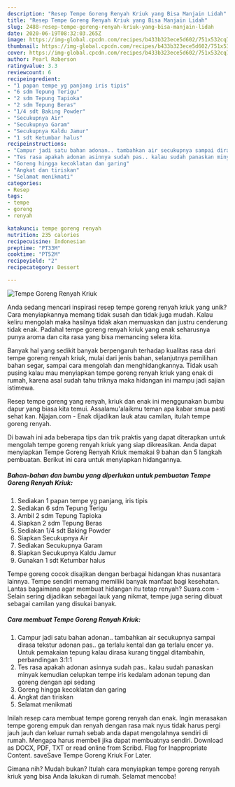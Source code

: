 ```yaml
---
description: "Resep Tempe Goreng Renyah Kriuk yang Bisa Manjain Lidah"
title: "Resep Tempe Goreng Renyah Kriuk yang Bisa Manjain Lidah"
slug: 2488-resep-tempe-goreng-renyah-kriuk-yang-bisa-manjain-lidah
date: 2020-06-19T08:32:03.265Z
image: https://img-global.cpcdn.com/recipes/b433b323ece5d602/751x532cq70/tempe-goreng-renyah-kriuk-foto-resep-utama.jpg
thumbnail: https://img-global.cpcdn.com/recipes/b433b323ece5d602/751x532cq70/tempe-goreng-renyah-kriuk-foto-resep-utama.jpg
cover: https://img-global.cpcdn.com/recipes/b433b323ece5d602/751x532cq70/tempe-goreng-renyah-kriuk-foto-resep-utama.jpg
author: Pearl Roberson
ratingvalue: 3.3
reviewcount: 6
recipeingredient:
- "1 papan tempe yg panjang iris tipis"
- "6 sdm Tepung Terigu"
- "2 sdm Tepung Tapioka"
- "2 sdm Tepung Beras"
- "1/4 sdt Baking Powder"
- "Secukupnya Air"
- "Secukupnya Garam"
- "Secukupnya Kaldu Jamur"
- "1 sdt Ketumbar halus"
recipeinstructions:
- "Campur jadi satu bahan adonan.. tambahkan air secukupnya sampai dirasa tekstur adonan pas.. ga terlalu kental dan ga terlalu encer ya. Untuk pemakaian tepung kalau dirasa kurang tinggal ditambahin, perbandingan 3:1:1"
- "Tes rasa apakah adonan asinnya sudah pas.. kalau sudah panaskan minyak kemudian celupkan tempe iris kedalam adonan tepung dan goreng dengan api sedang"
- "Goreng hingga kecoklatan dan garing"
- "Angkat dan tiriskan"
- "Selamat menikmati"
categories:
- Resep
tags:
- tempe
- goreng
- renyah

katakunci: tempe goreng renyah 
nutrition: 235 calories
recipecuisine: Indonesian
preptime: "PT33M"
cooktime: "PT52M"
recipeyield: "2"
recipecategory: Dessert

---
```



![Tempe Goreng Renyah Kriuk](https://img-global.cpcdn.com/recipes/b433b323ece5d602/751x532cq70/tempe-goreng-renyah-kriuk-foto-resep-utama.jpg)

Anda sedang mencari inspirasi resep tempe goreng renyah kriuk yang unik? Cara menyiapkannya memang tidak susah dan tidak juga mudah. Kalau keliru mengolah maka hasilnya tidak akan memuaskan dan justru cenderung tidak enak. Padahal tempe goreng renyah kriuk yang enak seharusnya punya aroma dan cita rasa yang bisa memancing selera kita.

Banyak hal yang sedikit banyak berpengaruh terhadap kualitas rasa dari tempe goreng renyah kriuk, mulai dari jenis bahan, selanjutnya pemilihan bahan segar, sampai cara mengolah dan menghidangkannya. Tidak usah pusing kalau mau menyiapkan tempe goreng renyah kriuk yang enak di rumah, karena asal sudah tahu triknya maka hidangan ini mampu jadi sajian istimewa.

Resep tempe goreng yang renyah, kriuk dan enak ini menggunakan bumbu dapur yang biasa kita temui. Assalamu&#39;alaikmu teman apa kabar smua pasti sehat kan. Njajan.com - Enak dijadikan lauk atau camilan, itulah tempe goreng renyah.


Di bawah ini ada beberapa tips dan trik praktis yang dapat diterapkan untuk mengolah tempe goreng renyah kriuk yang siap dikreasikan. Anda dapat menyiapkan Tempe Goreng Renyah Kriuk memakai 9 bahan dan 5 langkah pembuatan. Berikut ini cara untuk menyiapkan hidangannya.

<!--inarticleads1-->

##### Bahan-bahan dan bumbu yang diperlukan untuk pembuatan Tempe Goreng Renyah Kriuk:

1. Sediakan 1 papan tempe yg panjang, iris tipis
1. Sediakan 6 sdm Tepung Terigu
1. Ambil 2 sdm Tepung Tapioka
1. Siapkan 2 sdm Tepung Beras
1. Sediakan 1/4 sdt Baking Powder
1. Siapkan Secukupnya Air
1. Sediakan Secukupnya Garam
1. Siapkan Secukupnya Kaldu Jamur
1. Gunakan 1 sdt Ketumbar halus


Tempe goreng cocok disajikan dengan berbagai hidangan khas nusantara lainnya. Tempe sendiri memang memiliki banyak manfaat bagi kesehatan. Lantas bagaimana agar membuat hidangan itu tetap renyah? Suara.com - Selain sering dijadikan sebagai lauk yang nikmat, tempe juga sering dibuat sebagai camilan yang disukai banyak. 

<!--inarticleads2-->

##### Cara membuat Tempe Goreng Renyah Kriuk:

1. Campur jadi satu bahan adonan.. tambahkan air secukupnya sampai dirasa tekstur adonan pas.. ga terlalu kental dan ga terlalu encer ya. Untuk pemakaian tepung kalau dirasa kurang tinggal ditambahin, perbandingan 3:1:1
1. Tes rasa apakah adonan asinnya sudah pas.. kalau sudah panaskan minyak kemudian celupkan tempe iris kedalam adonan tepung dan goreng dengan api sedang
1. Goreng hingga kecoklatan dan garing
1. Angkat dan tiriskan
1. Selamat menikmati


Inilah resep cara membuat tempe goreng renyah dan enak. Ingin merasakan tempe goreng empuk dan renyah dengan rasa mak nyus tidak harus pergi jauh jauh dan keluar rumah sebab anda dapat mengolahnya sendiri di rumah. Mengapa harus membeli jika dapat membuatnya sendiri. Download as DOCX, PDF, TXT or read online from Scribd. Flag for Inappropriate Content. saveSave Tempe Goreng Kriuk For Later. 

Gimana nih? Mudah bukan? Itulah cara menyiapkan tempe goreng renyah kriuk yang bisa Anda lakukan di rumah. Selamat mencoba!

